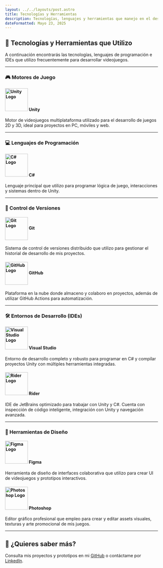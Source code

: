 ```yaml
---
layout: ../../layouts/post.astro
title: Tecnologías y Herramientas
description: Tecnologías, lenguajes y herramientas que manejo en el desarrollo de videojuegos.
dateFormatted: Mayo 23, 2025
---
```



## 🧰 Tecnologías y Herramientas que Utilizo

A continuación encontrarás las tecnologías, lenguajes de programación e IDEs que utilizo frecuentemente para desarrollar videojuegos.

---

### 🎮 Motores de Juego

#### <img src="https://cdn.jsdelivr.net/gh/devicons/devicon/icons/unity/unity-original.svg" alt="Unity Logo" width="75" /> Unity

Motor de videojuegos multiplataforma utilizado para el desarrollo de juegos 2D y 3D, ideal para proyectos en PC, móviles y web.

---

### 💻 Lenguajes de Programación

#### <img src="https://cdn.jsdelivr.net/gh/devicons/devicon/icons/csharp/csharp-original.svg" alt="C# Logo" width="75" /> C#

Lenguaje principal que utilizo para programar lógica de juego, interacciones y sistemas dentro de Unity.

---


### 🔧 Control de Versiones

#### <img src="https://cdn.jsdelivr.net/gh/devicons/devicon/icons/git/git-original.svg" alt="Git Logo" width="75" style="vertical-align: middle;" /> Git

Sistema de control de versiones distribuido que utilizo para gestionar el historial de desarrollo de mis proyectos.

#### <img src="https://cdn.jsdelivr.net/gh/devicons/devicon/icons/github/github-original.svg" alt="GitHub Logo" width="75" style="vertical-align: middle;" /> GitHub

Plataforma en la nube donde almaceno y colaboro en proyectos, además de utilizar GitHub Actions para automatización.

---

### 🛠️ Entornos de Desarrollo (IDEs)

#### <img src="https://cdn.jsdelivr.net/gh/devicons/devicon/icons/visualstudio/visualstudio-plain.svg" alt="Visual Studio Logo" width="75" /> Visual Studio

Entorno de desarrollo completo y robusto para programar en C# y compilar proyectos Unity con múltiples herramientas integradas.

#### <img src="https://resources.jetbrains.com/storage/products/rider/img/meta/rider_logo_300x300.png" alt="Rider Logo" width="75" /> Rider

IDE de JetBrains optimizado para trabajar con Unity y C#. Cuenta con inspección de código inteligente, integración con Unity y navegación avanzada.

---

### 🎨 Herramientas de Diseño

#### <img src="https://cdn.jsdelivr.net/gh/devicons/devicon/icons/figma/figma-original.svg" alt="Figma Logo" width="75" /> Figma

Herramienta de diseño de interfaces colaborativa que utilizo para crear UI de videojuegos y prototipos interactivos.

#### <img src="https://cdn.jsdelivr.net/gh/devicons/devicon@latest/icons/photoshop/photoshop-original.svg" alt="Photoshop Logo" width="75" /> Photoshop

Editor gráfico profesional que empleo para crear y editar assets visuales, texturas y arte promocional de mis juegos.

---

## 💬 ¿Quieres saber más?

Consulta mis proyectos y prototipos en mi [GitHub](https://github.com/AndresFelipeDiazSilvera) o contáctame por [LinkedIn](https://www.linkedin.com/in/andres-felipe-diaz-silvera-game-developer/).